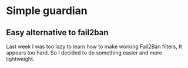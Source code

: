 # Simple guardian
## Easy alternative to fail2ban
Last week I was too lazy to learn how to make working Fail2Ban filters, It appears too hard. So I decided to do something easier and more lightweight.

